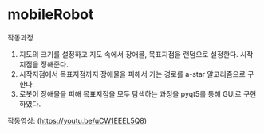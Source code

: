 # mobileRobot

작동과정
  1. 지도의 크기를 설정하고 지도 속에서 장애물, 목표지점을 랜덤으로 설정한다. 시작지점을 정해준다.
  2. 시작지점에서 목표지점까지 장애물을 피해서 가는 경로를 a-star 알고리즘으로 구한다.
  3. 로봇이 장애물을 피해 목표지점을 모두 탐색하는 과정을 pyqt5를 통해 GUI로 구현하였다.

작동영상: (https://youtu.be/uCW1EEEL5Q8)
